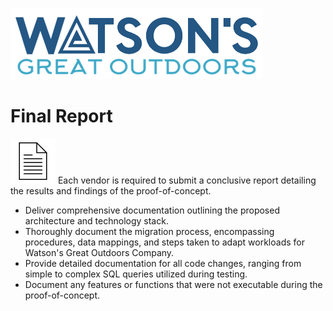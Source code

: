![Watsons](wxd-images/watsons-go-logo-small.png)

# Final Report

![Watsons](wxd-images/poc-document.png)
Each vendor is required to submit a conclusive report detailing the results and findings of the proof-of-concept. 

* Deliver comprehensive documentation outlining the proposed architecture and technology stack. 
* Thoroughly document the migration process, encompassing procedures, data mappings, and steps taken to adapt workloads for Watson's Great Outdoors Company. 
* Provide detailed documentation for all code changes, ranging from simple to complex SQL queries utilized during testing. 
* Document any features or functions that were not executable during the proof-of-concept.
